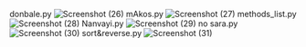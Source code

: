 donbale.py
![Screenshot (26)](https://github.com/HomaYaghuobian/class_python/assets/140716080/a3170623-4417-4626-af79-939daece0d9e)
mAkos.py
![Screenshot (27)](https://github.com/HomaYaghuobian/class_python/assets/140716080/60b52b9e-00fc-43ae-8bc4-e7f507445b8b)
methods_list.py
![Screenshot (28)](https://github.com/HomaYaghuobian/class_python/assets/140716080/597258e9-e311-434b-8f06-45a7e1f0f97d)
Nanvayi.py
![Screenshot (29)](https://github.com/HomaYaghuobian/class_python/assets/140716080/0fc88c31-6d13-4cf8-8f66-4e5b4219c76a)
no sara.py
![Screenshot (30)](https://github.com/HomaYaghuobian/class_python/assets/140716080/501b9597-6c36-4f50-b48c-4853ba75806d)
sort&reverse.py
![Screenshot (31)](https://github.com/HomaYaghuobian/class_python/assets/140716080/34144020-a557-4ee0-9346-7e3cb1d99c11)
